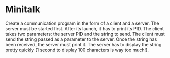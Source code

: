 # Minitalk
Create a communication program in the form of a client and a server. The server must be started first. After its launch, it has to print its PID. The client takes two parameters: the server PID and the string to send. The client must send the string passed as a parameter to the server. Once the string has been received, the server must print it. The server has to display the string pretty quickly (1 second to display 100 characters is way too much!).
